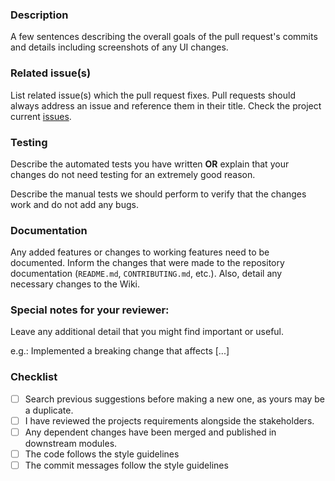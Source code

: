 <!--
Yay! Thanks for sending us a pull request (PR)! 🎊
Please refer to our **CONTRIBUTING** guide and make sure you follow our guidelines.
If you have any questions, join us in the [Discussions](https://github.com/felixjb/testify/discussions)
-->

### Description

A few sentences describing the overall goals of the pull request's commits and details including screenshots of any UI changes.

### Related issue(s)

List related issue(s) which the pull request fixes. Pull requests should always address an issue and reference them in their title. Check the project current [issues](https://github.com/felixjb/testify/issues).

<!--
Tip: commits in the `fixes #<issue number>, fixes #<issue_number>, (...)` format, will close the issue(s) when the pull request gets merged.

Other possible keywords:
- close
- closes
- closed
- fix
- fixes
- fixed
- resolve
- resolves
- resolved
-->

### Testing

Describe the automated tests you have written **OR** explain that your changes do not need testing for an extremely good reason.

Describe the manual tests we should perform to verify that the changes work and do not add any bugs.

### Documentation

Any added features or changes to working features need to be documented.
Inform the changes that were made to the repository documentation (`README.md`, `CONTRIBUTING.md`, etc.).
Also, detail any necessary changes to the Wiki.

### Special notes for your reviewer:

Leave any additional detail that you might find important or useful.

e.g.: Implemented a breaking change that affects [...]

### Checklist

- [ ] Search previous suggestions before making a new one, as yours may be a duplicate.
- [ ] I have reviewed the projects requirements alongside the stakeholders.
- [ ] Any dependent changes have been merged and published in downstream modules.
- [ ] The code follows the style guidelines
- [ ] The commit messages follow the style guidelines

<!-- Thanks for contributing! -->

